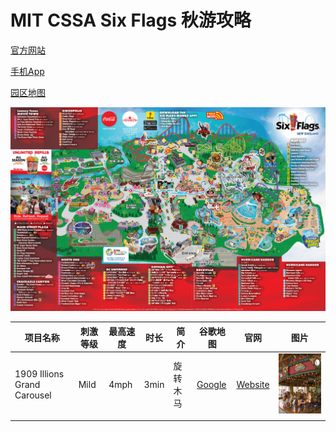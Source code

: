 # MIT CSSA Six Flags 秋游攻略

[官方网站](https://www.sixflags.com/newengland)

[手机App](https://www.sixflags.com/national/app-download)

[园区地图](https://www.sixflags.com/newengland/plan-your-visit/park-map)

![park map](image/map/sfne_park-map-and-guide-1.png)

| 项目名称 | 刺激等级 | 最高速度 | 时长 | 简介 | 谷歌地图 | 官网 | 图片 |
| --- | --- | --- | --- | --- | --- | --- | --- |
| 1909 Illions Grand Carousel | Mild | 4mph | 3min | 旋转木马 | [Google](https://maps.app.goo.gl/mx5gsTmdEAre5zn7A) | [Website](https://www.sixflags.com/newengland/attractions/1909-illions-carousel) | <img src="image/ride/2017_sfne_illions_5_0.jpg" width="250"> |
|  |  |
